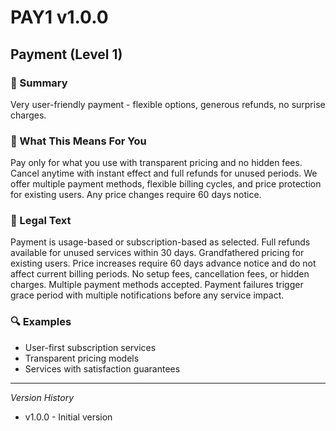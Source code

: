 # PAY1 v1.0.0

## Payment (Level 1)

### 📌 Summary
Very user-friendly payment - flexible options, generous refunds, no surprise charges.

### 👤 What This Means For You
Pay only for what you use with transparent pricing and no hidden fees. Cancel anytime with instant effect and full refunds for unused periods. We offer multiple payment methods, flexible billing cycles, and price protection for existing users. Any price changes require 60 days notice.

### 📜 Legal Text
Payment is usage-based or subscription-based as selected. Full refunds available for unused services within 30 days. Grandfathered pricing for existing users. Price increases require 60 days advance notice and do not affect current billing periods. No setup fees, cancellation fees, or hidden charges. Multiple payment methods accepted. Payment failures trigger grace period with multiple notifications before any service impact.

### 🔍 Examples
- User-first subscription services
- Transparent pricing models
- Services with satisfaction guarantees

---
*Version History*
- v1.0.0 - Initial version